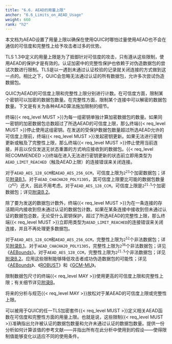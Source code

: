 ```yaml
---
title: "6.6. AEAD的用量上限"
anchor: "6.6_Limits_on_AEAD_Usage"
weight: 660
rank: "h2"
---
```


本文档为AEAD设置了用量上限以确保在使用QUIC时哪怕过量使用AEAD也不会在通信的可信度和完整性上给予攻击者过多的优势。

TLS 1.3中定义的用量上限是为了抵御针对可信度的攻击，只有遵从这些限制，使用AEAD的保护才是有效的。认证加密中的完整性保护也依赖于对伪造数据包的尝试次数进行限制。TLS是以一遇到未通过认证校验的记录就关闭连接的方式做到这一点的。相比之下，QUIC会忽略无法通过认证的所有数据包，允许多次尝试伪造数据包。

QUIC为AEAD的可信度上限和完整性上限分别进行计数。在可信度方面，限制某个密钥可以加密的数据包数量。在完整性方面，限制某个连接中可以解密的数据包数量。下文是有关为各种AEAD算法施加限制的细节。

终端{{< req_level MUST >}}为每一组密钥单独计算加密数据包的数量。如果同一密钥的加密数据包总数超过了所选AEAD的可信度上限，那么终端{{< req_level MUST >}}停止使用这组密钥。在发送的受保护数据包数量超过所选AEAD允许的可信度上限前，终端{{< req_level MUST >}}发起密钥更新。如果无法进行密钥更新或触及了完整性上限，那么终端{{< req_level MUST >}}停止使用当前连接，并且以仅仅发送无状态重置的方式响应接收到的数据包。{{< req_level RECOMMENDED >}}终端在进入无法进行密钥更新的状态前立即用类型为`AEAD_LIMIT_REACHED`（触及AEAD上限）的连接错误来关闭连接。

对于`AEAD_AES_128_GCM`和`AEAD_AES_256_GCM`，可信度上限为<code>2<sup>23</sup></code>个加密数据包；详见[附录B.1](#B.1_Analysis_of_AEAD_AES_128_GCM_and_AEAD_AES_256_GCM_Usage_Limits)。对于`AEAD_CHACHA20_POLY1305`，其可信度上限要比可能的数据包数量（<code>2<sup>62</sup></code>）还大，因此不用考虑。对于`AEAD_AES_128_CCM`，可信度上限是<code>2<sup>21.5</sup></code>个加密数据包；详见[附录B.2](#B.2_Analysis_of_AEAD_AES_128_CCM_Usage_Limits)。

除了要为发送的数据包计数外，终端{{< req_level MUST >}}为在一条连接的存活期间内接收到但未通过认证的数据包计数。如果在某条连接中接收到但未通过认证的数据包总数，无论受什么密钥保护，超过了所选AEAD的完整性上限，那么终端{{< req_level MUST >}}立即用类型为`AEAD_LIMIT_REACHED`的连接错误来关闭连接，并且不再处理更多数据包。

对于`AEAD_AES_128_GCM`和`AEAD_AES_256_GCM`，完整性上限为<code>2<sup>52</sup></code>个非法数据包；详见[附录B.1](#B.1_Analysis_of_AEAD_AES_128_GCM_and_AEAD_AES_256_GCM_Usage_Limits)。对于`AEAD_CHACHA20_POLY1305`，完整性上限为<code>2<sup>36</sup></code>个非法数据包；详见《[AEBounds](https://www.isg.rhul.ac.uk/~kp/TLS-AEbounds.pdf)》。对于`AEAD_AES_128_CCM`，完整性上限为<code>2<sup>21.5</sup></code>个非法数据包；详见[附录B.2](#B.2_Analysis_of_AEAD_AES_128_CCM_Usage_Limits)。应用这些限制能够降低攻击者成功伪造数据包的可能性；详见《[AEBounds](https://www.isg.rhul.ac.uk/~kp/TLS-AEbounds.pdf)》、《[ROBUST](https://eprint.iacr.org/2020/718)》和《[GCM-MU](https://doi.org/10.1145/3243734.3243816)》。

限制数据包尺寸的终端{{< req_level MAY >}}使用更高的可信度上限和完整性上限；有关细节详见[附录B](#Appendix_B_AEAD_Algorithm_Analysis)。

将来的分析与规范{{< req_level MAY >}}放松对于某AEAD的可信度上限或完整性上限。

可以被用于QUIC的任一TLS加密套件{{< req_level MUST >}}定义相关AEAD函数在可信度和完整性方面的用量上限。也就是说，这些限制{{< req_level MUST >}}准确指出允许被认证的数据包数量和允许未通过认证的数据包数量。提供一份分析如何计算该值的参考文献——并指出所有在此分析中使用到的假设——使得限制值能够变化以适应不同的使用条件。
